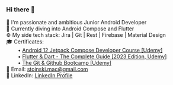 ### Hi there 👋
🚀 I'm passionate and ambitious Junior Android Developer <br />
🌱 Currently diving into Android Compose and Flutter <br />
⚙️ My side tech stack: Jira | Git | Rest | Firebase | Material Design <br />
🎓 Certificates: <br />
&nbsp;&nbsp;&nbsp;&nbsp;&nbsp;&nbsp;&nbsp;&nbsp;• [Android 12 Jetpack Compose Developer Course [Udemy]](https://www.udemy.com/certificate/UC-480d5c12-c3e6-428d-bc72-1ce11bdcf3ea/) <br />
&nbsp;&nbsp;&nbsp;&nbsp;&nbsp;&nbsp;&nbsp;&nbsp;• [Flutter & Dart - The Complete Guide [2023 Edition, Udemy]](https://www.udemy.com/certificate/UC-67c2eb5e-6c56-4c95-b083-8258cef916db/) <br />
&nbsp;&nbsp;&nbsp;&nbsp;&nbsp;&nbsp;&nbsp;&nbsp;• [The Git & Github Bootcamp [Udemy]](https://www.udemy.com/certificate/UC-ea2deb12-5222-4117-98d9-75074412f15d/) <br />
📧 Email: stoinski.mac@gmail.com <br />
💬 LinkedIn: [LinkedIn Profile](https://www.linkedin.com/in/maciej-stoi%C5%84ski-b047b2166/) <br />

<!--
**Szczurk3y/szczurk3y** is a ✨ _special_ ✨ repository because its `README.md` (this file) appears on your GitHub profile.

Here are some ideas to get you started:

- 🔭 I’m currently working on ...
- 🌱 I’m currently learning ...
- 👯 I’m looking to collaborate on ...
- 🤔 I’m looking for help with ...
- 💬 Ask me about ...
- 📫 How to reach me: ...
- 😄 Pronouns: ...
- ⚡ Fun fact: ...
-->
